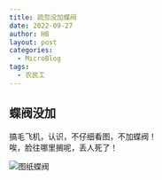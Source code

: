 ```yaml
---
title: 疏忽没加蝶阀
date: 2022-09-27
author: HB
layout: post
categories:
  - MicroBlog
tags:
  - 农民工
---
```

## 蝶阀没加  
搞毛飞机，认识，不仔细看图，不加蝶阀！  
唉，脸往哪里搁呢，丢人死了！  

![图纸蝶阀](https://huw.me/img/20220927.jpg) 

